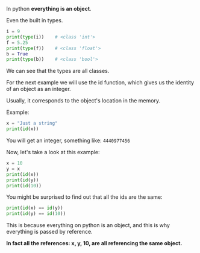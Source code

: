 In python **everything is an object**.

Even the built in types.

```python
i = 9
print(type(i))    # <class 'int'>
f = 5.25    
print(type(f))    # <class 'float'>
b = True    
print(type(b))    # <class 'bool'> 
```

We can see that the types are all classes.


For the next example we will use the id function, which gives us the identity of an object as an integer.

Usually, it corresponds to the object's location in the memory.

Example:
```python
x = "Just a string"
print(id(x))
```

You will get an integer, something like: `4440977456`


Now, let's take a look at this example:
```python
x = 10
y = x
print(id(x))
print(id(y))
print(id(10))  
```

You might be surprised to find out that all the ids are the same:
```python
print(id(x) == id(y))
print(id(y) == id(10)) 
```

This is because everything on python is an object, and this is why everything is passed by reference.

**In fact all the references: x, y, 10, are all referencing the same object.**
